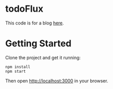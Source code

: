 # todoFlux

This code is for a blog [here](http://welllin.net/todo-app-react-flux-webpack-es6/).

# Getting Started

Clone the project and get it running:
```
npm install
npm start
```

Then open [http://localhost:3000](http://localhost:3000) in your browser.
